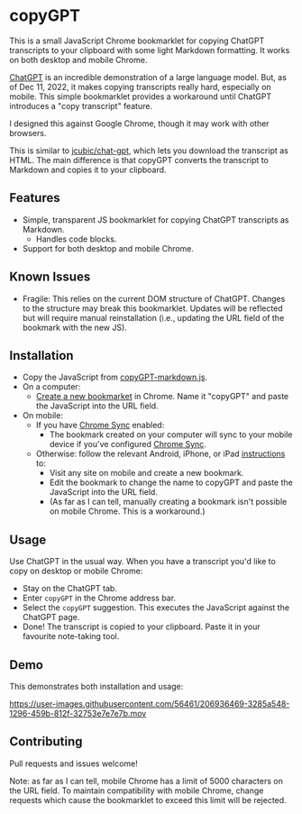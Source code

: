 # copyGPT

This is a small JavaScript Chrome bookmarklet for copying ChatGPT transcripts to your clipboard with some light Markdown formatting. It works on both desktop and mobile Chrome.

[ChatGPT](https://chat.openai.com/) is an incredible demonstration of a large language model. But, as of Dec 11, 2022, it makes copying transcripts really hard, especially on mobile. This simple bookmarklet provides a workaround until ChatGPT introduces a "copy transcript" feature.

I designed this against Google Chrome, though it may work with other browsers.

This is similar to [jcubic/chat-gpt](https://github.com/jcubic/chat-gpt), which lets you download the transcript as HTML. The main difference is that copyGPT converts the transcript to Markdown and copies it to your clipboard.

## Features

- Simple, transparent JS bookmarklet for copying ChatGPT transcripts as Markdown.
  - Handles code blocks.
- Support for both desktop and mobile Chrome.

## Known Issues

- Fragile: This relies on the current DOM structure of ChatGPT. Changes to the structure may break this bookmarklet. Updates will be reflected but will require manual reinstallation (i.e., updating the URL field of the bookmark with the new JS).

## Installation

- Copy the JavaScript from [copyGPT-markdown.js](copyGPT-markdown.js).
- On a computer:
  - [Create a new bookmarket](https://support.google.com/chrome/answer/188842) in Chrome. Name it "copyGPT" and paste the JavaScript into the URL field.
- On mobile:
  - If you have [Chrome Sync](https://support.google.com/chrome/answer/185277) enabled:
    - The bookmark created on your computer will sync to your mobile device if you've configured [Chrome Sync]().
  - Otherwise: follow the relevant Android, iPhone, or iPad [instructions](https://support.google.com/chrome/answer/188842) to:
    - Visit any site on mobile and create a new bookmark.
    - Edit the bookmark to change the name to copyGPT and paste the JavaScript into the URL field.
    - (As far as I can tell, manually creating a bookmark isn't possible on mobile Chrome. This is a workaround.)

## Usage

Use ChatGPT in the usual way. When you have a transcript you'd like to copy on desktop or mobile Chrome:
- Stay on the ChatGPT tab.
- Enter `copyGPT` in the Chrome address bar.
- Select the `copyGPT` suggestion. This executes the JavaScript against the ChatGPT page.
- Done! The transcript is copied to your clipboard. Paste it in your favourite note-taking tool.

## Demo

This demonstrates both installation and usage:

https://user-images.githubusercontent.com/56461/206936469-3285a548-1296-459b-812f-32753e7e7e7b.mov

## Contributing

Pull requests and issues welcome!

Note: as far as I can tell, mobile Chrome has a limit of 5000 characters on the URL field. To maintain compatibility with mobile Chrome, change requests which cause the bookmarklet to exceed this limit will be rejected.

